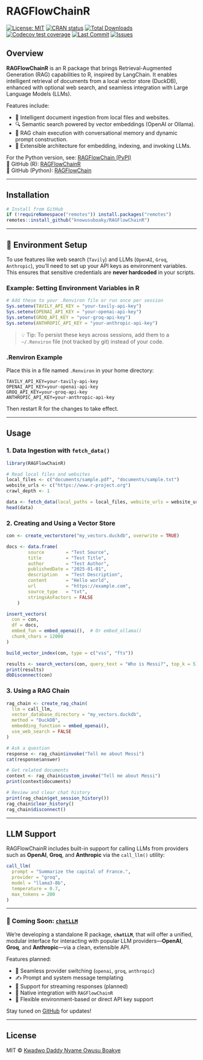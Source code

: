 # RAGFlowChainR

<!-- badges: start -->
[![License: MIT](https://img.shields.io/badge/License-MIT-blue.svg)](https://opensource.org/licenses/MIT)
[![CRAN status](https://www.r-pkg.org/badges/version/RAGFlowChainR)](https://cran.r-project.org/package=RAGFlowChainR)
[![Total Downloads](https://cranlogs.r-pkg.org/badges/grand-total/RAGFlowChainR?color=orange)](https://cranlogs.r-pkg.org/badges/grand-total/RAGFlowChainR)
[![Codecov test coverage](https://codecov.io/gh/knowusuboaky/RAGFlowChainR/branch/main/graph/badge.svg)](https://app.codecov.io/gh/knowusuboaky/RAGFlowChainR?branch=main)
[![Last Commit](https://img.shields.io/github/last-commit/knowusuboaky/RAGFlowChainR.svg)](https://github.com/knowusuboaky/RAGFlowChainR/commits/main)
[![Issues](https://img.shields.io/github/issues/knowusuboaky/RAGFlowChainR.svg)](https://github.com/knowusuboaky/RAGFlowChainR/issues)
<!-- badges: end -->


## Overview

**RAGFlowChainR** is an R package that brings Retrieval-Augmented Generation (RAG) capabilities to R, inspired by LangChain. It enables intelligent retrieval of documents from a local vector store (DuckDB), enhanced with optional web search, and seamless integration with Large Language Models (LLMs).

Features include:

- 📂 Intelligent document ingestion from local files and websites.
- 🔍 Semantic search powered by vector embeddings (OpenAI or Ollama).
- 🧠 RAG chain execution with conversational memory and dynamic prompt construction.
- 🔌 Extensible architecture for embedding, indexing, and invoking LLMs.

For the Python version, see: [RAGFlowChain (PyPI)](https://pypi.org/project/RAGFlowChain/0.5.1/)  
🔗 GitHub (R): [RAGFlowChainR](https://github.com/knowusuboaky/RAGFlowChainR)  
🔗 GitHub (Python): [RAGFlowChain](https://github.com/knowusuboaky/RAGFlowChain)

---

## Installation

```r
# Install from GitHub
if (!requireNamespace("remotes")) install.packages("remotes")
remotes::install_github("knowusuboaky/RAGFlowChainR")
```
---

## 🔐 Environment Setup

To use features like web search (`Tavily`) and LLMs (`OpenAI`, `Groq`, `Anthropic`), you’ll need to set up your API keys as environment variables. This ensures that sensitive credentials are **never hardcoded** in your scripts.

### Example: Setting Environment Variables in R

```r
# Add these to your .Renviron file or run once per session
Sys.setenv(TAVILY_API_KEY = "your-tavily-api-key")
Sys.setenv(OPENAI_API_KEY = "your-openai-api-key")
Sys.setenv(GROQ_API_KEY = "your-groq-api-key")
Sys.setenv(ANTHROPIC_API_KEY = "your-anthropic-api-key")
```

> 💡 Tip: To persist these keys across sessions, add them to a `~/.Renviron` file (not tracked by git) instead of your code.

### .Renviron Example

Place this in a file named `.Renviron` in your home directory:

```
TAVILY_API_KEY=your-tavily-api-key
OPENAI_API_KEY=your-openai-api-key
GROQ_API_KEY=your-groq-api-key
ANTHROPIC_API_KEY=your-anthropic-api-key
```

Then restart R for the changes to take effect.

---

## Usage

### 1. Data Ingestion with `fetch_data()`

```r
library(RAGFlowChainR)

# Read local files and websites
local_files <- c("documents/sample.pdf", "documents/sample.txt")
website_urls <- c("https://www.r-project.org")
crawl_depth <- 1

data <- fetch_data(local_paths = local_files, website_urls = website_urls, crawl_depth = crawl_depth)
head(data)
```

### 2. Creating and Using a Vector Store

```r
con <- create_vectorstore("my_vectors.duckdb", overwrite = TRUE)

docs <- data.frame(
        source        = "Test Source",
        title         = "Test Title",
        author        = "Test Author",
        publishedDate = "2025-01-01",
        description   = "Test Description",
        content       = "Hello world",
        url           = "https://example.com",
        source_type   = "txt",
        stringsAsFactors = FALSE
    )

insert_vectors(
  con = con,
  df = docs,
  embed_fun = embed_openai(),  # Or embed_ollama()
  chunk_chars = 12000
)

build_vector_index(con, type = c("vss", "fts"))

results <- search_vectors(con, query_text = "Who is Messi?", top_k = 5)
print(results)
dbDisconnect(con)
```

### 3. Using a RAG Chain

```r
rag_chain <- create_rag_chain(
  llm = call_llm,
  vector_database_directory = "my_vectors.duckdb",
  method = "DuckDB",
  embedding_function = embed_openai(),
  use_web_search = FALSE
)

# Ask a question
response <- rag_chain$invoke("Tell me about Messi")
cat(response$answer)

# Get related documents
context <- rag_chain$custom_invoke("Tell me about Messi")
print(context$documents)

# Review and clear chat history
print(rag_chain$get_session_history())
rag_chain$clear_history()
rag_chain$disconnect()
```

---

## LLM Support

RAGFlowChainR includes built-in support for calling LLMs from providers such as **OpenAI**, **Groq**, and **Anthropic** via the `call_llm()` utility:

```r
call_llm(
  prompt = "Summarize the capital of France.",
  provider = "groq",
  model = "llama3-8b",
  temperature = 0.7,
  max_tokens = 200
)
```

---

### 🔧 Coming Soon: [`chatLLM`](https://github.com/knowusuboaky/chatLLM)

We’re developing a standalone R package, **`chatLLM`**, that will offer a unified, modular interface for interacting with popular LLM providers—**OpenAI**, **Groq**, and **Anthropic**—via a clean, extensible API.

Features planned:

- 🔁 Seamless provider switching (`openai`, `groq`, `anthropic`)
- ✍️ Prompt and system message templating
- 🚀 Support for streaming responses (planned)
- 🔌 Native integration with `RAGFlowChainR`
- 🔐 Flexible environment-based or direct API key support

Stay tuned on [GitHub](https://github.com/knowusuboaky/chatLLM) for updates!

---

## License

MIT © [Kwadwo Daddy Nyame Owusu Boakye](mailto:kwadwo.owusuboakye@outlook.com)
